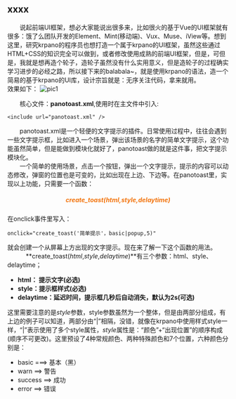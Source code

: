 ## xxxx
　　说起前端UI框架，想必大家能说出很多来，比如很火的基于Vue的UI框架就有很多：饿了么团队开发的Element、Mint(移动端)、Vux、Muse、iView等。想到这里，研究krpano的程序员也想打造一个属于krpano的UI框架，虽然这些通过HTML+CSS的知识完全可以做到，或者修改使用成熟的前端UI框架，但是，可但是，我就是想再造个轮子，造轮子虽然没有什么实用意义，但是造轮子的过程确实学习进步的必经之路，所以接下来的balabala~，就是使用krpano的语法，造一个简易的基于krpano的UI库，设计宗旨就是：无序关注代码，拿来就用。  
效果如下：
  ![pic1](https://github.com/CiroLee/lmworks_data/blob/master/save_05.jpg?raw=true)  
  
　　核心文件：**panotoast.xml**,使用时在主文件中引入:  
  ```
  <include url="panotoast.xml" />
  ```
　　panotoast.xml是一个轻便的文字提示的插件。日常使用过程中，往往会遇到一些文字提示框，比如进入一个场景，弹出该场景的名字的简单文字提示，这个功能虽然简单，但是能做到模块化就好了，panotoast做的就是这件事，把文字提示模块化。   
　　一个简单的使用场景，点击一个按钮，弹出一个文字提示，提示的内容可以动态修改，弹窗的位置也是可变的，比如出现在上边、下边等。在panotoast里，实现以上功能，只需要一个函数：  
##### <p align="center" style="color:#F3750F">**create_toast(*html*,*style*,*delaytime*)**</p>   
在onclick事件里写入：   
```
onclick="create_toast('简单提示'，basic|popup,5)"
```
就会创建一个从屏幕上方出现的文字提示。现在来了解一下这个函数的用法。   
　　　**create_toast(*html*,*style*,*delaytime*)**有三个参数：html、style、delaytime；    
- **html： 提示文字(必选)**
- **style：提示框样式(必选)**
- **delaytime：延迟时间，提示框几秒后自动消失，默认为2s(可选)**
   
这里需要注意的是*style*参数，style参数虽然为一个整体，但是由两部分组成，有上边的例子可以知道，两部分由“|”相隔，没错，就像在krpano中使用样式style一样，“|”表示使用了多个style属性，*style*属性是：“颜色”+“出现位置”的顺序构成(顺序不可更改)。这里预设了4种常规颜色、两种特殊颜色和7个位置，六种颜色分别是：   

- basic ===> 基本（黑）
- warn ==> 警告
- success ==> 成功
- error ==> 错误
